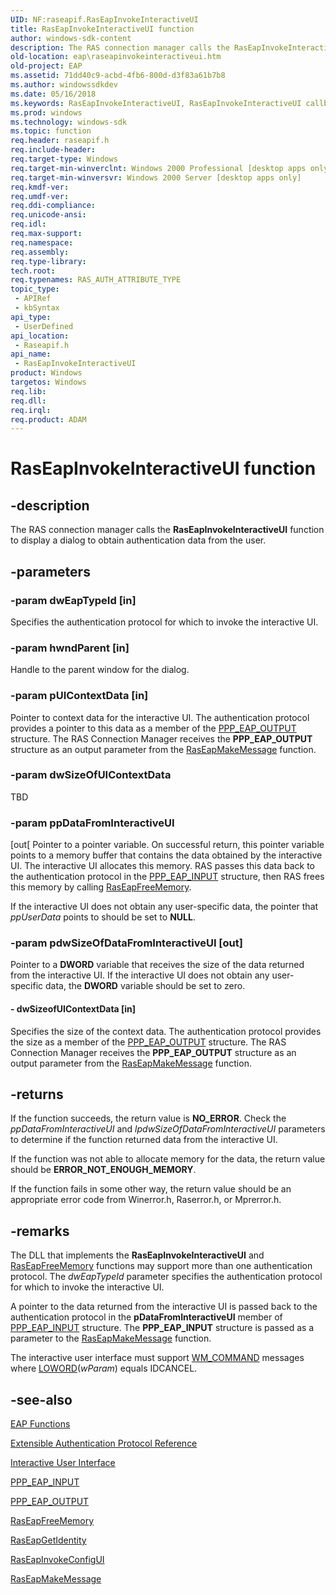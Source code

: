 ```yaml
---
UID: NF:raseapif.RasEapInvokeInteractiveUI
title: RasEapInvokeInteractiveUI function
author: windows-sdk-content
description: The RAS connection manager calls the RasEapInvokeInteractiveUI function to display a dialog to obtain authentication data from the user.
old-location: eap\raseapinvokeinteractiveui.htm
old-project: EAP
ms.assetid: 71dd40c9-acbd-4fb6-800d-d3f83a61b7b8
ms.author: windowssdkdev
ms.date: 05/16/2018
ms.keywords: RasEapInvokeInteractiveUI, RasEapInvokeInteractiveUI callback, RasEapInvokeInteractiveUI callback function [EAP], _eap_raseapinvokeinteractiveui, eap.raseapinvokeinteractiveui, raseapif/RasEapInvokeInteractiveUI
ms.prod: windows
ms.technology: windows-sdk
ms.topic: function
req.header: raseapif.h
req.include-header: 
req.target-type: Windows
req.target-min-winverclnt: Windows 2000 Professional [desktop apps only]
req.target-min-winversvr: Windows 2000 Server [desktop apps only]
req.kmdf-ver: 
req.umdf-ver: 
req.ddi-compliance: 
req.unicode-ansi: 
req.idl: 
req.max-support: 
req.namespace: 
req.assembly: 
req.type-library: 
tech.root: 
req.typenames: RAS_AUTH_ATTRIBUTE_TYPE
topic_type:
 - APIRef
 - kbSyntax
api_type:
 - UserDefined
api_location:
 - Raseapif.h
api_name:
 - RasEapInvokeInteractiveUI
product: Windows
targetos: Windows
req.lib: 
req.dll: 
req.irql: 
req.product: ADAM
---
```


# RasEapInvokeInteractiveUI function


## -description


The RAS connection manager calls the 
<b>RasEapInvokeInteractiveUI</b> function to display a dialog to obtain authentication data from the user.


## -parameters




### -param dwEapTypeId [in]

Specifies the authentication protocol for which to invoke the interactive UI.


### -param hwndParent [in]

Handle to the parent window for the dialog.


### -param pUIContextData [in]

Pointer to context data for the interactive UI. The authentication protocol provides a pointer to this data as a member of the 
<a href="https://msdn.microsoft.com/d1634973-f6af-4be3-914a-513098c5fccf">PPP_EAP_OUTPUT</a> structure. The RAS Connection Manager receives the 
<b>PPP_EAP_OUTPUT</b> structure as an output parameter from the 
<a href="https://msdn.microsoft.com/8e38c155-2fa0-42c8-a843-c90e4f3f8854">RasEapMakeMessage</a> function.


### -param dwSizeOfUIContextData

TBD


### -param ppDataFromInteractiveUI

[out[ Pointer to a pointer variable. On successful return, this pointer variable  points to a memory buffer that contains the data obtained by the interactive UI. The interactive UI allocates this memory. RAS passes this data back to the authentication protocol in the 
<a href="https://msdn.microsoft.com/80a8f118-323d-4040-91f7-202eeee6d227">PPP_EAP_INPUT</a> structure, then RAS frees this memory by calling 
<a href="https://msdn.microsoft.com/d6eb6afd-0d92-4050-b6a9-7bd90788e01c">RasEapFreeMemory</a>. 




If the interactive UI does not obtain any user-specific data, the pointer that <i>ppUserData</i> points to should be set to <b>NULL</b>.


### -param pdwSizeOfDataFromInteractiveUI [out]

Pointer to a <b>DWORD</b> variable that receives the size of the data returned from the interactive UI. If the interactive UI does not obtain any user-specific data, the <b>DWORD</b> variable should be set to zero.


#### - dwSizeofUIContextData [in]

Specifies the size of the context data. The authentication protocol provides the size as a member of the 
<a href="https://msdn.microsoft.com/d1634973-f6af-4be3-914a-513098c5fccf">PPP_EAP_OUTPUT</a> structure. The RAS Connection Manager receives the 
<b>PPP_EAP_OUTPUT</b> structure as an output parameter from the 
<a href="https://msdn.microsoft.com/8e38c155-2fa0-42c8-a843-c90e4f3f8854">RasEapMakeMessage</a> function.


## -returns



If the function succeeds, the return value is <b>NO_ERROR</b>. Check the <i>ppDataFromInteractiveUI</i> and <i>lpdwSizeOfDataFromInteractiveUI</i> parameters to determine if the function returned data from the interactive UI.

If the function was not able to allocate memory for the data, the return value should be <b>ERROR_NOT_ENOUGH_MEMORY</b>.

If the function fails in some other way, the return value should be an appropriate error code from Winerror.h, Raserror.h, or Mprerror.h.




## -remarks



The DLL that implements the 
<b>RasEapInvokeInteractiveUI</b> and 
<a href="https://msdn.microsoft.com/d6eb6afd-0d92-4050-b6a9-7bd90788e01c">RasEapFreeMemory</a> functions may support more than one authentication protocol. The <i>dwEapTypeId</i> parameter specifies the authentication protocol for which to invoke the interactive UI.

A pointer to the data returned from the interactive UI is passed back to the authentication protocol in the <b>pDataFromInteractiveUI</b> member of 
<a href="https://msdn.microsoft.com/80a8f118-323d-4040-91f7-202eeee6d227">PPP_EAP_INPUT</a> structure. The 
<b>PPP_EAP_INPUT</b> structure is passed as a parameter to the 
<a href="https://msdn.microsoft.com/8e38c155-2fa0-42c8-a843-c90e4f3f8854">RasEapMakeMessage</a> function.

The interactive user interface must support 
<a href="_win32_wm_command_cpp">WM_COMMAND</a> messages where 
<a href="_win32_loword_cpp">LOWORD</a>(<i>wParam</i>) equals IDCANCEL.




## -see-also




<a href="https://msdn.microsoft.com/090a3620-3732-4466-95ac-ce9cbdd36484">EAP Functions</a>



<a href="https://msdn.microsoft.com/d3cb25ce-6fb9-4fca-8662-3efef14238a5">Extensible Authentication Protocol Reference</a>



<a href="https://msdn.microsoft.com/4f8ba0a4-3b52-4e7c-9e67-748f8d81d7a2">Interactive User Interface</a>



<a href="https://msdn.microsoft.com/80a8f118-323d-4040-91f7-202eeee6d227">PPP_EAP_INPUT</a>



<a href="https://msdn.microsoft.com/d1634973-f6af-4be3-914a-513098c5fccf">PPP_EAP_OUTPUT</a>



<a href="https://msdn.microsoft.com/d6eb6afd-0d92-4050-b6a9-7bd90788e01c">RasEapFreeMemory</a>



<a href="https://msdn.microsoft.com/66bc34d2-54b9-46eb-b952-6ad66868c8ce">RasEapGetIdentity</a>



<a href="https://msdn.microsoft.com/cdd9b081-e654-445e-9383-3665258f5cfa">RasEapInvokeConfigUI</a>



<a href="https://msdn.microsoft.com/8e38c155-2fa0-42c8-a843-c90e4f3f8854">RasEapMakeMessage</a>
 

 

